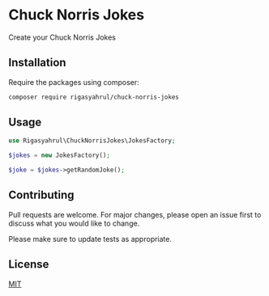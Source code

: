 # Chuck Norris Jokes
Create your Chuck Norris Jokes

## Installation

Require the packages using composer:

```bash
composer require rigasyahrul/chuck-norris-jokes
```

## Usage

```php
use Rigasyahrul\ChuckNorrisJokes\JokesFactory;

$jokes = new JokesFactory();

$joke = $jokes->getRandomJoke();
```

## Contributing
Pull requests are welcome. For major changes, please open an issue first to discuss what you would like to change.

Please make sure to update tests as appropriate.

## License
[MIT](./LICENSE.md)
